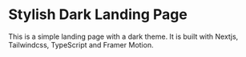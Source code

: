 # Stylish Dark Landing Page

This is a simple landing page with a dark theme. It is built with Nextjs, Tailwindcss, TypeScript and Framer Motion.
